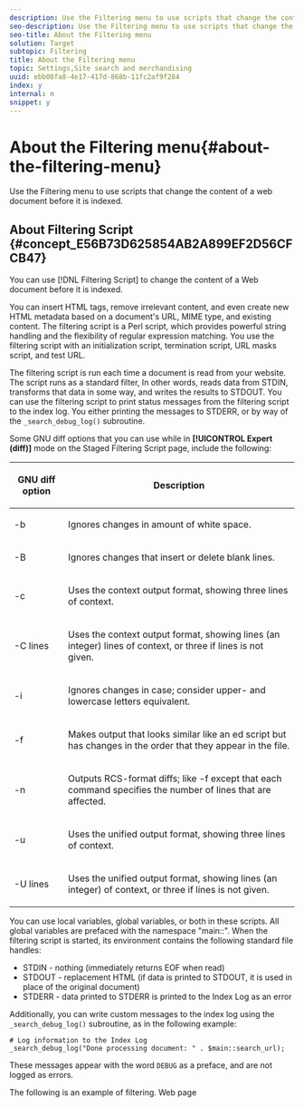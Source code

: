 ```yaml
---
description: Use the Filtering menu to use scripts that change the content of a web document before it is indexed.
seo-description: Use the Filtering menu to use scripts that change the content of a web document before it is indexed.
seo-title: About the Filtering menu
solution: Target
subtopic: Filtering
title: About the Filtering menu
topic: Settings,Site search and merchandising
uuid: ebb08fa8-4e17-417d-868b-11fc2af9f284
index: y
internal: n
snippet: y
---
```


# About the Filtering menu{#about-the-filtering-menu}

Use the Filtering menu to use scripts that change the content of a web document before it is indexed.

## About Filtering Script {#concept_E56B73D625854AB2A899EF2D56CFCB47}

You can use [!DNL Filtering Script] to change the content of a Web document before it is indexed.

<!-- 

c_about_filtering_script.xml

 -->

You can insert HTML tags, remove irrelevant content, and even create new HTML metadata based on a document's URL, MIME type, and existing content. The filtering script is a Perl script, which provides powerful string handling and the flexibility of regular expression matching. You use the filtering script with an initialization script, termination script, URL masks script, and test URL.

The filtering script is run each time a document is read from your website. The script runs as a standard filter, In other words, reads data from STDIN, transforms that data in some way, and writes the results to STDOUT. You can use the filtering script to print status messages from the filtering script to the index log. You either printing the messages to STDERR, or by way of the `_search_debug_log()` subroutine.

Some GNU diff options that you can use while in **[!UICONTROL Expert (diff)]** mode on the Staged Filtering Script page, include the following:

<table id="table_487C94C2CE504062A2047DFB6984D4CB"> 
 <thead> 
  <tr> 
   <th colname="col1" class="entry"> <p>GNU diff option </p> </th> 
   <th colname="col2" class="entry"> <p>Description </p> </th> 
  </tr> 
 </thead>
 <tbody> 
  <tr> 
   <td colname="col1"> <p> <span class="codeph"> -b </span> </p> </td> 
   <td colname="col2"> <p> Ignores changes in amount of white space. </p> </td> 
  </tr> 
  <tr> 
   <td colname="col1"> <p> <span class="codeph"> -B </span> </p> </td> 
   <td colname="col2"> <p> Ignores changes that insert or delete blank lines. </p> </td> 
  </tr> 
  <tr> 
   <td colname="col1"> <p> <span class="codeph"> -c </span> </p> </td> 
   <td colname="col2"> <p> Uses the context output format, showing three lines of context. </p> </td> 
  </tr> 
  <tr> 
   <td colname="col1"> <p> <span class="codeph"> -C lines </span> </p> </td> 
   <td colname="col2"> <p> Uses the context output format, showing lines (an integer) lines of context, or three if lines is not given. </p> </td> 
  </tr> 
  <tr> 
   <td colname="col1"> <p> <span class="codeph"> -i </span> </p> </td> 
   <td colname="col2"> <p> Ignores changes in case; consider upper- and lowercase letters equivalent. </p> </td> 
  </tr> 
  <tr> 
   <td colname="col1"> <p> <span class="codeph"> -f </span> </p> </td> 
   <td colname="col2"> <p> Makes output that looks similar like an ed script but has changes in the order that they appear in the file. </p> </td> 
  </tr> 
  <tr> 
   <td colname="col1"> <p> <span class="codeph"> -n </span> </p> </td> 
   <td colname="col2"> <p> Outputs RCS-format diffs; like <span class="codeph"> -f </span> except that each command specifies the number of lines that are affected. </p> </td> 
  </tr> 
  <tr> 
   <td colname="col1"> <p>-u </p> </td> 
   <td colname="col2"> <p> Uses the unified output format, showing three lines of context. </p> </td> 
  </tr> 
  <tr> 
   <td colname="col1"> <p> <span class="codeph"> -U lines </span> </p> </td> 
   <td colname="col2"> <p> Uses the unified output format, showing lines (an integer) of context, or three if lines is not given. </p> </td> 
  </tr> 
 </tbody> 
</table>

You can use local variables, global variables, or both in these scripts. All global variables are prefaced with the namespace "main::". When the filtering script is started, its environment contains the following standard file handles:

* STDIN - nothing (immediately returns EOF when read) 
* STDOUT - replacement HTML (if data is printed to STDOUT, it is used in place of the original document) 
* STDERR - data printed to STDERR is printed to the Index Log as an error

Additionally, you can write custom messages to the index log using the `_search_debug_log()` subroutine, as in the following example:

```
# Log information to the Index Log 
_search_debug_log("Done processing document: " . $main::search_url);
```

These messages appear with the word `DEBUG` as a preface, and are not logged as errors.

The following is an example of filtering. Web page <title> fields often begin with the company name. Even though this information is useful for site navigation purposes, it is not relevant when searching. If the titles of all MegaCorp web pages start with a common string, such as the following:

```
<title>MegaCorp -- meaningful title 
here</title>
```

You should remove " `MegaCorp --`" from the beginning of each document title and count each document processed with the filtering script. To do so, you can use the following script:

```
# Make sure this is an HTML document. 
if ($main::ws_content_type =~ /^text\/html/) { 
    # Read the entire document into a local scalar variable. 
    my @docarray = <>; 
    my $doc = join("", @docarray); 
 
    # Remove "MegaCorp -- " from the title. 
    $doc =~ s/(<TITLE>)MegaCorp -- /$1/gis; 
 
    # Print the resulting document. 
    print $doc; 
 
    # Count that we've filtered one more document. 
    $main::doc_count++; 
}
```

## Global Variables {#section_F76CC0C8701A48C6AE0659EEE39E23CD}

You can use the following variables in any filtering script:

<table id="table_19BEF1F31CF24E128F92B84BFDB4CFA2"> 
 <tbody> 
  <tr> 
   <td colname="col1"> <p> <span class="codeph"> $main::search_crawl_type </span> </p> </td> 
   <td colspan="2"> <p>The value of <span class="codeph"> $main::search_crawl_type </span> indicates the type of index operation underway. </p> <p>Deprecated form: $main::ws_crawl_type </p> <p>The index operations and associated values include the following: </p> <p> 
     <ul id="ul_071C57D3A9C2438DB4E20EB29959FBF3"> 
      <li id="li_812F859C1F0546C9ABC038F591F2C212">Full Index: Manual - <span class="codeph"> manual </span> </li> 
      <li id="li_03B41FCAAFE343B89C636BAF346D2659">Full Index: Scheduled - <span class="codeph"> auto </span> </li> 
      <li id="li_327AE6A1C77541CD9DE1B9175AA1DF17">Full Index: Remote Control - <span class="codeph"> CGI </span> </li> 
      <li id="li_06BAF4CBBFF44A15A15A19B7762EDFC7">Incremental Index: Manual - <span class="codeph"> manual-incremental </span> </li> 
      <li id="li_C84BFAB47D45402FA81EDFEF992C7E49">Incremental Index: Scheduled - <span class="codeph"> auto-incremental </span> </li> 
      <li id="li_3FD65172125E4CC7ABAD8F5E0043A718">Incremental Index: Remote Control - <span class="codeph"> CGI-incremental </span> </li> 
      <li id="li_F5A59D7282C443989227F273080E10DE">Scripted Index: Manual - <span class="codeph"> manual-indexlist.txt </span> </li> 
      <li id="li_1F9E8341BCD64D65841BB3F5083916C5">Scripted Index: Scheduled - <span class="codeph"> auto-indexlist.txt </span> </li> 
      <li id="li_ECB4917D1D1E494CB5834A9108C9701E">Scripted Index: Remote Control - <span class="codeph"> CGI-indexlist.txt </span> </li> 
      <li id="li_7ED5D8AFBE6A4A3AA2FD991094EE6FC1">Regenerate - <span class="codeph"> manual-upgrade </span> </li> 
     </ul> </p> </td> 
  </tr> 
  <tr> 
   <td colname="col1"> <p> <span class="codeph"> $main::search_clear_cache </span> </p> </td> 
   <td colspan="2"> <p>The value indicates whether the "Clear index cache" indexing option was requested for the current index operation. If "Clear index cache" was requested, the value of <span class="codeph"> $main::search_clear_cache </span> is " <span class="codeph"> 1 </span>". </p> <p>Deprecated form: <span class="codeph"> $main::ws_clear_cache </span> </p> </td> 
  </tr> 
  <tr> 
   <td colname="col1"> <p> <span class="codeph"> $main::search_fields </span> </p> </td> 
   <td colspan="2"> <p> The value contains a tab-separated list of the metadata fields that are defined in the account. By default, the value is: </p> <p> <span class="codeph"> url title desc keys target body alt date charset language </span> </p> <p>Deprecated form: <span class="codeph"> $main::ws_fields </span> </p> </td> 
  </tr> 
  <tr> 
   <td colname="col1"> <p> <span class="codeph"> $main::search_collections </span> </p> </td> 
   <td colspan="2"> <p>The value contains a tab-separated list of the Collections defined in the account. </p> <p>Deprecated form: <span class="codeph"> $main::ws_collections </span> </p> </td> 
  </tr> 
  <tr> 
   <td colname="col1"> <p> <span class="codeph"> $main::search_url </span> </p> </td> 
   <td colspan="2"> <p>The value is the fully qualified URL of the document. </p> <p>Deprecated form: <span class="codeph"> $main::ws_url </span> </p> </td> 
  </tr> 
  <tr> 
   <td colname="col1"> <p> <span class="codeph"> $main::search_content_type </span> </p> </td> 
   <td colspan="2"> <p>The value is the content-type of the document as fetched from the http-equiv meta tag. A typical value is "text/html; charset=iso-8859-1". </p> <p>Deprecated form: <span class="codeph"> $main::ws_content_type </span> </p> </td> 
  </tr> 
  <tr> 
   <td colname="col1"> <p> <span class="codeph"> $main::search_content_class </span> </p> </td> 
   <td colspan="2"> <p>The value is the content class of the document, as derived from the content-type field. </p> <p>Deprecated form: <span class="codeph"> $main::ws_content_class </span> </p> </td> 
  </tr> 
  <tr> 
   <td colname="col1"> <p> <span class="codeph"> $main::search_syntax_check </span> </p> </td> 
   <td colspan="2"> <p>The value reflects the use of the "Check Syntax" button. If clicked, the value is 1 (one); otherwise, its value is 0 (zero). </p> <p>Deprecated form: <span class="codeph"> $main::ws_syntax_check </span> </p> </td> 
  </tr> 
  <tr> 
   <td colname="col1"> <p> <span class="codeph"> $main::search_last_mod_date </span> </p> </td> 
   <td colspan="2"> <p>If provided by the web server, this value contains the Epoch representation (seconds since January 1, 1970) of the document's last-modified date. </p> <p>You can format this value by using the Perl localtime() library call. </p> </td> 
  </tr> 
 </tbody> 
</table>

## Quick tips {#section_89A5C16911744AF98E232DF608C6A1F5}

* All global variables are prefaced with the namespace "main::": `$main::doc_count = 0;` 
* All local variables are declared with "my": `my $i = 0;` 
* Subroutines are defined in the initialization script. They do not need an explicit "main::" namespace: `sub my_sub {`  `...`

  `}` 

* Test the `$main::search_content_type` before you make changes to a file. Testing can help you avoid making careless changes to binary files, like SWF files or PDF files:

  `if ($main::search_content_type =~ /^text\/html/) { ...` 

* The `$main::search_content_type` is the full Content-Type header delivered by your server. It can sometimes contain a simple MIME type, such as "text/html". Or, it can contain a MIME type followed by other information, like the document's character set encoding, such as "text/html; charset=iso-8859-1". 
* For each type of non-HTML document, `$main::search_content_type` can take various values. Testing for each value in your script becomes cumbersome. For example, some Word documents have content type values of "application/msword", "application/vnd.ms-word" or "application/x-msword". In such cases, `$main::search_content_class` can take the following values:

    * html 
    * pdf 
    * word 
    * excel 
    * powerpoint 
    * mp3 
    * text

* In the example, testing `$main::search_content_class` for "word" would match any of the three possible content-type values. 
* If nothing is printed to STDOUT from the filtering script, then the document is used exactly as it was downloaded. That is, if you do not need to change anything in a document, then you do not need to copy STDIN to STDOUT for that document. 
* If you want to remove all text from a document, print a valid file STDOUT. For example, to completely remove all text from an HTML document, you do the following: `print "<html></html>";`

## Adding a filtering script {#task_0AB84FD1133F47F9AA069A79BEA13A22}

The filtering script is a Perl script that is run for each document that is downloaded from your website.

<!-- 

t_adding_a_filtering_script.xml

 -->

You use the filtering script in conjunction with an initialization script, termination script, and URL masks script.

Be sure that you rebuild your site index so that the results of your filtering script are visible to your customers.

See [Configuring an incremental index of a staged website](../c-about-index-menu/c-about-incremental-index.md#task_46A367B0786C4C90BFFA5D3F95FD86C0).

**To add a filtering script** 

1. On the product menu, click **[!UICONTROL Settings]** > **[!UICONTROL Filtering]** > **[!UICONTROL Filtering Script]**.
1. (Optional) On the [!DNL Filtering Script] page, in the [!DNL Test URL] field, enter the URL of a document on your website.

   Click a testing option to see changes to the raw HTML text.

   <!-- 

r_filtering_script_options.xml

 -->

<table id="table_C368F81536BF4DF1B16ABD541C535C16"> 
 <thead> 
  <tr> 
   <th colname="col1" class="entry"> <p>Option </p> </th> 
   <th colname="col2" class="entry"> <p>Description </p> </th> 
  </tr> 
 </thead>
 <tbody> 
  <tr> 
   <td colname="col1"> <p>Test URL field </p> </td> 
   <td colname="col2"> <p>Lets you enter the URL of a document on your website. </p> </td> 
  </tr> 
  <tr> 
   <td colname="col1"> <p>Test </p> </td> 
   <td colname="col2"> <p>Tests the URL against the filtering scripts and URL masks. </p> <p>The test URL document is downloaded, which is then used as the STDIN input to the filtering script. The initialization, filtering, and termination scripts are then run. If there is any STDOUT output from the filtering script, that output is displayed in a new browser window. </p> </td> 
  </tr> 
  <tr> 
   <td colname="col1"> <p>Test only </p> </td> 
   <td colname="col2"> <p>Tests the script's operation only. </p> </td> 
  </tr> 
  <tr> 
   <td colname="col1"> <p>Preview </p> </td> 
   <td colname="col2"> <p>Lets you view the page. </p> </td> 
  </tr> 
  <tr> 
   <td colname="col1"> <p>Full visual </p> </td> 
   <td colname="col2"> <p>Generates a full before-and-after table view of the documents. </p> </td> 
  </tr> 
  <tr> 
   <td colname="col1"> <p>Short visual </p> </td> 
   <td colname="col2"> <p>Shows only the differences between the before-and-after views. </p> </td> 
  </tr> 
  <tr> 
   <td colname="col1"> <p>Expert (diff) </p> </td> 
   <td colname="col2"> <p>Displays the raw output of the GNU diff command that is used to compare the files, using the supplied command line options. </p> </td> 
  </tr> 
  <tr> 
   <td colname="col1"> <p>Filtering Script </p> </td> 
   <td colname="col2"> <p>Lets you paste your filtering script in the field provided. </p> </td> 
  </tr> 
  <tr> 
   <td colname="col1"> <p>Save Changes </p> </td> 
   <td colname="col2"> <p>Saves the filtering script. </p> </td> 
  </tr> 
  <tr> 
   <td colname="col1"> <p>Check Syntax </p> </td> 
   <td colname="col2"> <p>Lets you do a quick syntax check of your script by running the initialization, filtering, and termination scripts. It does not update and save your script. </p> <p>All Perl compiler errors and warnings, and all STDERR output are printed. </p> <p>Before the effects of the script are visible to customers, you must rebuild your site index. </p> </td> 
  </tr> 
 </tbody> 
</table>

   **GNU diff command line options**

   Some GNU diff options that you can use while in **[!UICONTROL Expert (diff)]** mode on the Staged Filtering Script page, include the following:

<table id="table_08E4A3F2CB544615AB4D40202312DE58"> 
 <thead> 
  <tr> 
   <th colname="col1" class="entry"> <p>GNU diff command line option </p> </th> 
   <th colname="col2" class="entry"> <p>Description </p> </th> 
  </tr> 
 </thead>
 <tbody> 
  <tr> 
   <td colname="col1"> <p> <span class="codeph"> -b </span> </p> </td> 
   <td colname="col2"> <p> Ignores changes in amount of white space. </p> </td> 
  </tr> 
  <tr> 
   <td colname="col1"> <p> <span class="codeph"> -B </span> </p> </td> 
   <td colname="col2"> <p> Ignores changes that insert or delete blank lines. </p> </td> 
  </tr> 
  <tr> 
   <td colname="col1"> <p> <span class="codeph"> -c </span> </p> </td> 
   <td colname="col2"> <p> Uses the context output format, showing three lines of context. </p> </td> 
  </tr> 
  <tr> 
   <td colname="col1"> <p> <span class="codeph"> -C lines </span> </p> </td> 
   <td colname="col2"> <p> Uses the context output format, showing lines (an integer) lines of context, or three if lines is not given. </p> </td> 
  </tr> 
  <tr> 
   <td colname="col1"> <p> <span class="codeph"> -i </span> </p> </td> 
   <td colname="col2"> <p> Ignores changes in case; consider upper- and lowercase letters equivalent. </p> </td> 
  </tr> 
  <tr> 
   <td colname="col1"> <p> <span class="codeph"> -f </span> </p> </td> 
   <td colname="col2"> <p> Makes output that looks similar like an ed script but has changes in the order that they appear in the file. </p> </td> 
  </tr> 
  <tr> 
   <td colname="col1"> <p> <span class="codeph"> -n </span> </p> </td> 
   <td colname="col2"> <p> Outputs RCS-format diffs; like <span class="codeph"> -f </span> except that each command specifies the number of lines that are affected. </p> </td> 
  </tr> 
  <tr> 
   <td colname="col1"> <p>-u </p> </td> 
   <td colname="col2"> <p> Uses the unified output format, showing three lines of context. </p> </td> 
  </tr> 
  <tr> 
   <td colname="col1"> <p> <span class="codeph"> -U lines </span> </p> </td> 
   <td colname="col2"> <p> Uses the unified output format, showing lines (an integer) of context, or three if lines is not given. </p> </td> 
  </tr> 
 </tbody> 
</table>

   Click **[!UICONTROL Test]** to test against the filtering scripts and URL masks.

   Clicking **[!UICONTROL Test]** does not update and save your filtering script. 
1. In the [!DNL Filtering Script] field, paste your script.
1. (Optional) Click **[!UICONTROL Check Syntax]** to perform a quick syntax check of your script by running the filtering, initialization, and termination scripts.

   **[!UICONTROL Check Syntax]** does not update and save your script. 
1. Click **[!UICONTROL Save Changes]**.
1. (Optional) Rebuild your staged site index if you want to preview the results.

   See [Configuring an incremental index of a staged website](../c-about-index-menu/c-about-incremental-index.md#task_46A367B0786C4C90BFFA5D3F95FD86C0). 
1. (Optional) On the [!DNL Filtering Script] page, do any of the following:

    * Click **[!UICONTROL History]** to revert any changes that you have made.

      See [Using the History option](../t-using-the-history-option.md#task_70DD3F87A67242BBBD2CB27156F43002). 
    
    * Click **[!UICONTROL Live]**.

      See [Viewing live settings](../c-about-staging.md#task_401A0EBDB5DB4D4CA933CBA7BECDC10F). 
    
    * Click **[!UICONTROL Push Live]**.

      See [Pushing stage settings live](../c-about-staging.md#task_44306783B4C0408AAA58B471DAF2D9A4).

## About Initialization Script {#concept_048B4C8BC9F74BE8BB6162C490C201A3}

You can use [!DNL Initialization Script] to change the content of a Web document before it is indexed.

<!-- 

c_about_initialization_script.xml

 -->

You can insert HTML tags, remove irrelevant content, and even create new HTML metadata based on a document's URL, MIME type, and existing content. The initialization script is a Perl script, which provides powerful string handling and the flexibility of regular expression matching. You use the initialization script with a filtering script, termination script, URL masks script, and test URL.

The initialization script is run once before indexing begins. Use this script to initialize any global variables and subroutines that are used by your filtering script. You can use the initialization script to print status messages from the filtering script to the index log. You either print the messages to STDERR, or by way of the `_search_debug_log()` subroutine.

Some GNU diff options that you can use while in **[!UICONTROL Expert (diff)]** mode on the Staged Initialization Script page, include the following:

<table id="table_CD4B76AD7FEC48838D3139515C481B6E"> 
 <thead> 
  <tr> 
   <th colname="col1" class="entry"> <p>GNU diff option </p> </th> 
   <th colname="col2" class="entry"> <p>Description </p> </th> 
  </tr> 
 </thead>
 <tbody> 
  <tr> 
   <td colname="col1"> <p> <span class="codeph"> -b </span> </p> </td> 
   <td colname="col2"> <p> Ignores changes in amount of white space. </p> </td> 
  </tr> 
  <tr> 
   <td colname="col1"> <p> <span class="codeph"> -B </span> </p> </td> 
   <td colname="col2"> <p> Ignores changes that insert or delete blank lines. </p> </td> 
  </tr> 
  <tr> 
   <td colname="col1"> <p> <span class="codeph"> -c </span> </p> </td> 
   <td colname="col2"> <p> Uses the context output format, showing three lines of context. </p> </td> 
  </tr> 
  <tr> 
   <td colname="col1"> <p> <span class="codeph"> -C lines </span> </p> </td> 
   <td colname="col2"> <p> Uses the context output format, showing lines (an integer) lines of context, or three if lines is not given. </p> </td> 
  </tr> 
  <tr> 
   <td colname="col1"> <p> <span class="codeph"> -i </span> </p> </td> 
   <td colname="col2"> <p> Ignores changes in case; consider upper- and lowercase letters equivalent. </p> </td> 
  </tr> 
  <tr> 
   <td colname="col1"> <p> <span class="codeph"> -f </span> </p> </td> 
   <td colname="col2"> <p> Makes output that looks similar like an ed script but has changes in the order that they appear in the file. </p> </td> 
  </tr> 
  <tr> 
   <td colname="col1"> <p> <span class="codeph"> -n </span> </p> </td> 
   <td colname="col2"> <p> Outputs RCS-format diffs; like <span class="codeph"> -f </span> except that each command specifies the number of lines that are affected. </p> </td> 
  </tr> 
  <tr> 
   <td colname="col1"> <p>-u </p> </td> 
   <td colname="col2"> <p> Uses the unified output format, showing three lines of context. </p> </td> 
  </tr> 
  <tr> 
   <td colname="col1"> <p> <span class="codeph"> -U lines </span> </p> </td> 
   <td colname="col2"> <p> Uses the unified output format, showing lines (an integer) of context, or three if lines is not given. </p> </td> 
  </tr> 
 </tbody> 
</table>

You can use local variables, global variables, or both in these scripts. All global variables are prefaced with the namespace "main::". When the initialization script is started, its environment contains the following standard file handles:

* STDIN - nothing (immediately returns EOF when read) 
* STDOUT - nothing (if data is printed to STDOUT, it is discarded) 
* STDERR - data printed to STDERR is printed to the Index Log as an error

Additionally, you can write custom messages to the index log using the `_search_debug_log()` subroutine, as in the following example:

```
# Log information to the Index Log 
_search_debug_log("Done processing document: " . $main::search_url);
```

These messages appear with the word `DEBUG` as a preface, and are not logged as errors.

An example of an initialization script is the following:

```
# My subroutine to do something. 
sub my_sub_for_the_filtering_script { 
    my ($param1, $param2) = @_; 
    ... 
} 
 
# Initialize the document counter. 
$main::doc_count = 0;
```

## Global Variables {#section_AD49B99243C147EEB797CDB9F77AC3F4}

You can use the following variables in any filtering script:

<table id="table_08C398A421A649D2A973C1F9ED67C0A2"> 
 <tbody> 
  <tr> 
   <td colname="col1"> <p> <span class="codeph"> $main::search_crawl_type </span> </p> </td> 
   <td colspan="2"> <p>The value of <span class="codeph"> $main::search_crawl_type </span> indicates the type of index operation underway. </p> <p>Deprecated form: <span class="codeph"> $main::ws_crawl_type </span> </p> <p>The index operations and associated values include the following: </p> <p> 
     <ul id="ul_76645C05934940EC8819C917ED4023C1"> 
      <li id="li_6B754F19106648C18E7ADD694C23B7AA">Full Index: Manual - <span class="codeph"> manual </span> </li> 
      <li id="li_3F958069550F46D587BA90750A0D9C42">Full Index: Scheduled - <span class="codeph"> auto </span> </li> 
      <li id="li_CAC50573B67D4DB482A77B86D196FE25">Full Index: Remote Control - <span class="codeph"> CGI </span> </li> 
      <li id="li_93E278C784DE4D0FA9D071B0B01CE1A9">Incremental Index: Manual - <span class="codeph"> manual-incremental </span> </li> 
      <li id="li_770FAB037CCC43CC9A8FF46FB8DC2748">Incremental Index: Scheduled - <span class="codeph"> auto-incremental </span> </li> 
      <li id="li_49151ABCF00A41E8AD764409C5472B1D">Incremental Index: Remote Control - <span class="codeph"> CGI-incremental </span> </li> 
      <li id="li_09C08598905E41B29D6FB718045F299C">Scripted Index: Manual - <span class="codeph"> manual-indexlist.txt </span> </li> 
      <li id="li_8F5C5C23355E46E18615511C0F0962C8">Scripted Index: Scheduled - <span class="codeph"> auto-indexlist.txt </span> </li> 
      <li id="li_28417B40A0EC4F2CB5A1C3E11B3FF307">Scripted Index: Remote Control - <span class="codeph"> CGI-indexlist.txt </span> </li> 
      <li id="li_21B746898C1940249E488B662F4C8DBD">Regenerate - <span class="codeph"> manual-upgrade </span> </li> 
     </ul> </p> </td> 
  </tr> 
  <tr> 
   <td colname="col1"> <p> <span class="codeph"> $main::search_clear_cache </span> </p> </td> 
   <td colspan="2"> <p>The value indicates whether the "Clear index cache" indexing option was requested for the current index operation. If "Clear index cache" was requested, the value of <span class="codeph"> $main::search_clear_cache </span> is " <span class="codeph"> 1 </span>". </p> <p>Deprecated form: <span class="codeph"> $main::ws_clear_cache </span> </p> </td> 
  </tr> 
  <tr> 
   <td colname="col1"> <p> <span class="codeph"> $main::search_fields </span> </p> </td> 
   <td colspan="2"> <p> The value contains a tab-separated list of the metadata fields that are defined in the account. By default, the value is: </p> <p> <span class="codeph"> url title desc keys target body alt date charset language </span> </p> <p>Deprecated form: <span class="codeph"> $main::ws_fields </span> </p> </td> 
  </tr> 
  <tr> 
   <td colname="col1"> <p> <span class="codeph"> $main::search_collections </span> </p> </td> 
   <td colspan="2"> <p>The value contains a tab-separated list of the Collections that are defined in the account. </p> <p>Deprecated form: <span class="codeph"> $main::ws_collections </span> </p> </td> 
  </tr> 
  <tr> 
   <td colname="col1"> <p> <span class="codeph"> $main::search_url </span> </p> </td> 
   <td colspan="2"> <p>The value is the fully qualified URL of the document. </p> <p>Deprecated form: <span class="codeph"> $main::ws_url </span> </p> </td> 
  </tr> 
  <tr> 
   <td colname="col1"> <p> <span class="codeph"> $main::search_content_type </span> </p> </td> 
   <td colspan="2"> <p>The value is the content-type of the document as fetched from the http-equiv meta tag. A typical value is "text/html; charset=iso-8859-1". </p> <p>Deprecated form: <span class="codeph"> $main::ws_content_type </span> </p> </td> 
  </tr> 
  <tr> 
   <td colname="col1"> <p> <span class="codeph"> $main::search_content_class </span> </p> </td> 
   <td colspan="2"> <p>The value is the content class of the document, as derived from the content-type field. </p> <p>Deprecated form: <span class="codeph"> $main::ws_content_class </span> </p> </td> 
  </tr> 
  <tr> 
   <td colname="col1"> <p> <span class="codeph"> $main::search_syntax_check </span> </p> </td> 
   <td colspan="2"> <p>The value reflects the use of the "Check Syntax" button. If clicked, the value is 1 (one); otherwise, its value is 0 (zero). </p> <p>Deprecated form: <span class="codeph"> $main::ws_syntax_check </span> </p> </td> 
  </tr> 
  <tr> 
   <td colname="col1"> <p> <span class="codeph"> $main::search_last_mod_date </span> </p> </td> 
   <td colspan="2"> <p>If provided by the web server, this value contains the Epoch representation (seconds since January 1, 1970) of the document's last-modified date. </p> <p>You can format this value by using the Perl localtime() library call. </p> </td> 
  </tr> 
 </tbody> 
</table>

## Quick tips {#section_A2CC0302CAF14135BF8EF6171FB184F1}

* All global variables are prefaced with the namespace "main::": `$main::doc_count = 0;` 
* All local variables are declared with "my": `my $i = 0;` 
* Subroutines are defined in the initialization script. They do not need an explicit "main::" namespace: `sub my_sub {`  `...`

  `}` 

* Test the `$main::search_content_type` before you make changes to a file. Testing can help you avoid making careless changes to binary files, like SWF files or PDF files:

  `if ($main::search_content_type =~ /^text\/html/) { ...` 

* The `$main::search_content_type` is the full Content-Type header delivered by your server. It can sometimes contain a simple MIME type, such as "text/html". Or, it can contain a MIME type followed by other information, like the document's character set encoding, such as "text/html; charset=iso-8859-1". 
* For each type of non-HTML document, `$main::search_content_type` can take various values. Testing for each value in your script becomes cumbersome. For example, some Word documents have content type values of "application/msword", "application/vnd.ms-word" or "application/x-msword". In such cases, `$main::search_content_class` can take the following values:

    * html 
    * pdf 
    * word 
    * excel 
    * powerpoint 
    * mp3 
    * text

* In the example, testing `$main::search_content_class` for "word" would match any of the three possible content-type values. 
* If nothing is printed to STDOUT from the filtering script, then the document is used exactly as it was downloaded. That is, if you do not need to change anything in a document, then you do not need to copy STDIN to STDOUT for that document. 
* If you want to remove all text from a document, print a valid file STDOUT. For example, to completely remove all text from an HTML document, you do the following: `print "<html></html>";`

## Adding an initialization script {#task_5A03B8D0C46E4674B7CE88203515803B}

The initialization script is a Perl script that is run once before any documents are indexed. 

You use the initialization script in conjunction with a filtering script, termination script, and URL masks script.

Be sure that you rebuild your site index so that the results of your initialization script are visible to your customers.

See [Configuring an incremental index of a staged website](../c-about-index-menu/c-about-incremental-index.md#task_46A367B0786C4C90BFFA5D3F95FD86C0).

**To add an initialization script** 

1. On the product menu, click **[!UICONTROL Settings]** > **[!UICONTROL Filtering]** > **[!UICONTROL Initialization Script]**.
1. (Optional) On the [!DNL Initialization Script] page, in the [!DNL Test URL] field, enter the URL of a document on your website.

   Click a testing option to see changes to the raw HTML text.

   See the filtering options table under **Adding a filtering script**.

   Click **[!UICONTROL Test]** to test against the filtering scripts and URL masks.

   Clicking **[!UICONTROL Test]** does not update and save your initialization script. 
1. In the [!DNL Initialization Script] field, paste your script.
1. (Optional) Click **[!UICONTROL Check Syntax]** to perform a quick syntax check of your script by running the filtering, initialization, and termination scripts.

   **[!UICONTROL Check Syntax]** does not update and save your script. 
1. Click **[!UICONTROL Save Changes]**.
1. (Optional) Rebuild your staged site index if you want to preview the results.

   See [Configuring an incremental index of a staged website](../c-about-index-menu/c-about-incremental-index.md#task_46A367B0786C4C90BFFA5D3F95FD86C0). 
1. (Optional) On the [!DNL Initialization Script] page, do any of the following:

    * Click **[!UICONTROL History]** to revert any changes that you have made.

      See [Using the History option](../t-using-the-history-option.md#task_70DD3F87A67242BBBD2CB27156F43002). 
    
    * Click **[!UICONTROL Live]**.

      See [Viewing live settings](../c-about-staging.md#task_401A0EBDB5DB4D4CA933CBA7BECDC10F). 
    
    * Click **[!UICONTROL Push Live]**.

      See [Pushing stage settings live](../c-about-staging.md#task_44306783B4C0408AAA58B471DAF2D9A4).

## About Termination Script {#concept_AAD6B3B0E7124874AD0947096FC42F47}

You can use [!DNL Termination Script] to change the content of a Web document before it is indexed.

<!-- 

c_about_termination_script.xml

 -->

You can insert HTML tags, remove irrelevant content, and even create new HTML metadata based on a document's URL, MIME type, and existing content. The initialization script is a Perl script, which provides powerful string handling and the flexibility of regular expression matching. You use the termination script with an initialization script, filtering script, termination script, URL masks script, and test URL.

The termination script is run once after all the documents are indexed. You can use the termination script to print status messages from the filtering script to the index log. You either print the messages to STDERR, or by way of the `_search_debug_log()` subroutine.

Some GNU diff command line options that you can use while in **[!UICONTROL Expert (diff)]** mode on the Staged Termination Script page, include the following:

<table id="table_E975CA26234A4D8DAED53CBEDEB0D635"> 
 <thead> 
  <tr> 
   <th colname="col1" class="entry"> <p>GNU diff command line option </p> </th> 
   <th colname="col2" class="entry"> <p>Description </p> </th> 
  </tr> 
 </thead>
 <tbody> 
  <tr> 
   <td colname="col1"> <p> <span class="codeph"> -b </span> </p> </td> 
   <td colname="col2"> <p> Ignores changes in amount of white space. </p> </td> 
  </tr> 
  <tr> 
   <td colname="col1"> <p> <span class="codeph"> -B </span> </p> </td> 
   <td colname="col2"> <p> Ignores changes that insert or delete blank lines. </p> </td> 
  </tr> 
  <tr> 
   <td colname="col1"> <p> <span class="codeph"> -c </span> </p> </td> 
   <td colname="col2"> <p> Uses the context output format, showing three lines of context. </p> </td> 
  </tr> 
  <tr> 
   <td colname="col1"> <p> <span class="codeph"> -C lines </span> </p> </td> 
   <td colname="col2"> <p> Uses the context output format, showing lines (an integer) lines of context, or three if lines is not given. </p> </td> 
  </tr> 
  <tr> 
   <td colname="col1"> <p> <span class="codeph"> -i </span> </p> </td> 
   <td colname="col2"> <p> Ignores changes in case; consider upper- and lowercase letters equivalent. </p> </td> 
  </tr> 
  <tr> 
   <td colname="col1"> <p> <span class="codeph"> -f </span> </p> </td> 
   <td colname="col2"> <p> Makes output that looks similar like an ed script but has changes in the order that they appear in the file. </p> </td> 
  </tr> 
  <tr> 
   <td colname="col1"> <p> <span class="codeph"> -n </span> </p> </td> 
   <td colname="col2"> <p> Outputs RCS-format diffs; like <span class="codeph"> -f </span> except that each command specifies the number of lines that are affected. </p> </td> 
  </tr> 
  <tr> 
   <td colname="col1"> <p>-u </p> </td> 
   <td colname="col2"> <p> Uses the unified output format, showing three lines of context. </p> </td> 
  </tr> 
  <tr> 
   <td colname="col1"> <p> <span class="codeph"> -U lines </span> </p> </td> 
   <td colname="col2"> <p> Uses the unified output format, showing lines (an integer) of context, or three if lines is not given. </p> </td> 
  </tr> 
 </tbody> 
</table>

You can use local variables, global variables, or both in these scripts. All global variables are prefaced with the namespace "main::". When the termination script is started, its environment contains the following standard file handles:

* STDIN - nothing (immediately returns EOF when read) 
* STDOUT - nothing (if data is printed to STDOUT, it is discarded) 
* STDERR - data printed to STDERR is printed to the index log as an error

Additionally, you can write custom messages to the index log using the `_search_debug_log()` subroutine, as in the following example:

```
# Log information to the Index Log 
_search_debug_log("Done processing document: " . $main::search_url);
```

These messages appear with the word `DEBUG` as a preface, and are not logged as errors.

To display the number of documents that were processed by your filtering script as an error line in the index log, you can use the following termination script:

```
# Print the value of the document counter. 
print STDERR "Total docs: $main::doc_count\n"; 
# Or, using the log subroutine: 
_search_debug_log("Total docs: " . $main::doc_count);
```

## Global Variables {#section_6E5C7F3FD44046B38CF82F379C4B47A7}

You can use the following variables in any filtering script:

<table id="table_AEF0A4F2CE6F46AEBA4104E85A20F96F"> 
 <tbody> 
  <tr> 
   <td colname="col1"> <p> <span class="codeph"> $main::search_crawl_type </span> </p> </td> 
   <td colspan="2"> <p>The value of <span class="codeph"> $main::search_crawl_type </span> indicates the type of index operation underway. </p> <p>Deprecated form: <span class="codeph"> $main::ws_crawl_type </span> </p> <p>The index operations and associated values include the following: </p> <p> 
     <ul id="ul_0F3816A7D02B4464968F46DA0FC06D75"> 
      <li id="li_F86F8FEB7613440288FA9FAB2A8D6AB5">Full Index: Manual - <span class="codeph"> manual </span> </li> 
      <li id="li_623D9DE6F0BE43C4910632E4D765FA05">Full Index: Scheduled - <span class="codeph"> auto </span> </li> 
      <li id="li_EF796CCE719846CE802CBDB2C2119FAB">Full Index: Remote Control - <span class="codeph"> CGI </span> </li> 
      <li id="li_B2A74F5FE8EC4AE986A66335D51F2FE0">Incremental Index: Manual - <span class="codeph"> manual-incremental </span> </li> 
      <li id="li_95A47E5CC90A4D52B45E0DDEF691B7DF">Incremental Index: Scheduled - <span class="codeph"> auto-incremental </span> </li> 
      <li id="li_55888E9F2C8A47FDAB8514A95C00B625">Incremental Index: Remote Control - <span class="codeph"> CGI-incremental </span> </li> 
      <li id="li_06DD1B26F2E3431DAD9919233B710A4B">Scripted Index: Manual - <span class="codeph"> manual-indexlist.txt </span> </li> 
      <li id="li_46F9A36F37C247AAB1CBEB47E6318981">Scripted Index: Scheduled - <span class="codeph"> auto-indexlist.txt </span> </li> 
      <li id="li_7ABC604CEDAD40EF897EB4CD05E9B3B8">Scripted Index: Remote Control - <span class="codeph"> CGI-indexlist.txt </span> </li> 
      <li id="li_DD65C33EB2254D69841C872ACCA77724">Regenerate - <span class="codeph"> manual-upgrade </span> </li> 
     </ul> </p> </td> 
  </tr> 
  <tr> 
   <td colname="col1"> <p> <span class="codeph"> $main::search_clear_cache </span> </p> </td> 
   <td colspan="2"> <p>The value indicates whether the "Clear index cache" indexing option was requested for the current index operation. If "Clear index cache" was requested, the value of <span class="codeph"> $main::search_clear_cache </span> is " <span class="codeph"> 1 </span>". </p> <p>Deprecated form: <span class="codeph"> $main::ws_clear_cache </span> </p> </td> 
  </tr> 
  <tr> 
   <td colname="col1"> <p> <span class="codeph"> $main::search_fields </span> </p> </td> 
   <td colspan="2"> <p> The value contains a tab-separated list of the metadata fields that are defined in the account. By default, the value is: </p> <p> <span class="codeph"> url title desc keys target body alt date charset language </span> </p> <p>Deprecated form: <span class="codeph"> $main::ws_fields </span> </p> </td> 
  </tr> 
  <tr> 
   <td colname="col1"> <p> <span class="codeph"> $main::search_collections </span> </p> </td> 
   <td colspan="2"> <p>The value contains a tab-separated list of the Collections that are defined in the account. </p> <p>Deprecated form: <span class="codeph"> $main::ws_collections </span> </p> </td> 
  </tr> 
  <tr> 
   <td colname="col1"> <p> <span class="codeph"> $main::search_url </span> </p> </td> 
   <td colspan="2"> <p>The value is the fully qualified URL of the document. </p> <p>Deprecated form: <span class="codeph"> $main::ws_url </span> </p> </td> 
  </tr> 
  <tr> 
   <td colname="col1"> <p> <span class="codeph"> $main::search_content_type </span> </p> </td> 
   <td colspan="2"> <p>The value is the content-type of the document as fetched from the http-equiv meta tag. A typical value is "text/html; charset=iso-8859-1". </p> <p>Deprecated form: <span class="codeph"> $main::ws_content_type </span> </p> </td> 
  </tr> 
  <tr> 
   <td colname="col1"> <p> <span class="codeph"> $main::search_content_class </span> </p> </td> 
   <td colspan="2"> <p>The value is the content class of the document, as derived from the content-type field. </p> <p>Deprecated form: <span class="codeph"> $main::ws_content_class </span> </p> </td> 
  </tr> 
  <tr> 
   <td colname="col1"> <p> <span class="codeph"> $main::search_syntax_check </span> </p> </td> 
   <td colspan="2"> <p>The value reflects the use of the "Check Syntax" button. If clicked, the value is 1 (one); otherwise, its value is 0 (zero). </p> <p>Deprecated form: <span class="codeph"> $main::ws_syntax_check </span> </p> </td> 
  </tr> 
  <tr> 
   <td colname="col1"> <p> <span class="codeph"> $main::search_last_mod_date </span> </p> </td> 
   <td colspan="2"> <p>If provided by the web server, this value contains the Epoch representation (seconds since January 1, 1970) of the document's last-modified date. </p> <p>You can format this value by using the Perl localtime() library call. </p> </td> 
  </tr> 
 </tbody> 
</table>

## Quick tips {#section_5790EA7ACAC046CBA01F759F88E2460F}

* All global variables are prefaced with the namespace "main::": `$main::doc_count = 0;` 
* All local variables are declared with "my": `my $i = 0;` 
* Subroutines are defined in the initialization script. They do not need an explicit "main::" namespace: `sub my_sub {`  `...`

  `}` 

* Test the `$main::search_content_type` before you make changes to a file. Testing can help you avoid making careless changes to binary files, like SWF files or PDF files:

  `if ($main::search_content_type =~ /^text\/html/) { ...` 

* The `$main::search_content_type` is the full Content-Type header delivered by your server. It can sometimes contain a simple MIME type, such as "text/html". Or, it can contain a MIME type followed by other information, like the document's character set encoding, such as "text/html; charset=iso-8859-1". 
* For each type of non-HTML document, `$main::search_content_type` can take various values. Testing for each value in your script becomes cumbersome. For example, some Word documents have content type values of "application/msword", "application/vnd.ms-word" or "application/x-msword". In such cases, `$main::search_content_class` can take the following values:

    * html 
    * pdf 
    * word 
    * excel 
    * powerpoint 
    * mp3 
    * text

* In the example, testing `$main::search_content_class` for "word" would match any of the three possible content-type values. 
* If nothing is printed to STDOUT from the filtering script, then the document is used exactly as it was downloaded. That is, if you do not need to change anything in a document, then you do not need to copy STDIN to STDOUT for that document. 
* If you want to remove all text from a document, print a valid file STDOUT. For example, to completely remove all text from an HTML document, you do the following: `print "<html></html>";`

## Adding a termination script {#task_F0CFB412871642CFBC88132889C5B6F9}

The termination script is a Perl script that is run once after all documents are indexed.

<!-- 

t_adding_termination_script.xml

 -->

You use the termination script in conjunction with a filtering script, termination script, and URL masks script.

Be sure that you rebuild your site index so that the results of your initialization script are visible to your customers.

See [Configuring an incremental index of a staged website](../c-about-index-menu/c-about-incremental-index.md#task_46A367B0786C4C90BFFA5D3F95FD86C0).

**To add a termination script** 

1. On the product menu, click **[!UICONTROL Settings]** > **[!UICONTROL Filtering]** > **[!UICONTROL Termination Script]**.
1. (Optional) On the [!DNL Termination Script] page, in the [!DNL Test URL] field, enter the URL of a document on your website.

   Click a testing option to see changes to the raw HTML text.

   See the table of filtering options under **Adding a filtering script**.

   Click **[!UICONTROL Test]** to test against the filtering scripts and URL masks.

   Clicking **[!UICONTROL Test]** does not update and save your termination script. 
1. In the [!DNL Termination Script] field, paste your script.
1. (Optional) Click **[!UICONTROL Check Syntax]** to perform a quick syntax check of your script by running the initialization, filtering, and termination scripts.

   **[!UICONTROL Check Syntax]** does not update and save your script. 
1. Click **[!UICONTROL Save Changes]**.
1. (Optional) Rebuild your staged site index if you want to preview the results.

   See [Configuring an incremental index of a staged website](../c-about-index-menu/c-about-incremental-index.md#task_46A367B0786C4C90BFFA5D3F95FD86C0). 
1. (Optional) On the [!DNL Termination Script] page, do any of the following:

    * Click **[!UICONTROL History]** to revert any changes that you have made.

      See [Using the History option](../t-using-the-history-option.md#task_70DD3F87A67242BBBD2CB27156F43002). 
    
    * Click **[!UICONTROL Live]**.

      See [Viewing live settings](../c-about-staging.md#task_401A0EBDB5DB4D4CA933CBA7BECDC10F). 
    
    * Click **[!UICONTROL Push Live]**.

      See [Pushing stage settings live](../c-about-staging.md#task_44306783B4C0408AAA58B471DAF2D9A4).

## About URL Masks script {#concept_384F32EA18F84853A7BA99A04009330B}

With filtering, you can change the content of a web document before it is indexed. You can insert HTML tags, remove irrelevant content, and even create new HTML metadata based on a document's URL, MIME type, and existing content. The URL masks script is a Perl script that provides powerful string handling and the flexibility of regular expression matching.

<!-- 

c_about_url_masks_script.xml

 -->

To change the contents of documents that exist only in a specific portion of your website, you can specify include URL masks, exclude URL masks, or both, to define the appropriate pages.

If you want to change only the documents under "http://www.mysite.com/faqs/", you can use the following set of masks:

```
include http://www.mysite.com/faqs/ 
exclude *
```

You can also use regular expression in a URL mask script as in the following example:

```
include regexp ^http://www\.mysite\.com.*/faqs/.*$ 
exclude *
```

See [Regular Expressions](../c-appendices/r-regular-expressions.md#reference_B5BA7D61D82E4109A01D2A2D964E3A6A).

Scripted URL masks are considered in the order that you entered them in the [!DNL URL Masks] field. When a document URL matches a mask, that document is included or excluded based on the type of mask. If a document's URL does not match any URL mask, the document is included only if its MIME type is "text/html". All other MIME types are excluded. 

## Adding a URL mask script {#task_D18F2A496C1C45C997B5DA650AAF5D59}

Specify URL include masks and exclude masks to change the contents of documents that exist only in a specific portion of your website.

<!-- 

t_adding_a_url_mask_script.xml

 -->

Before the effects of the URL Masks settings are visible to visitors, rebuild your site index.

**To add a URL mask script** 

1. On the product menu, click **[!UICONTROL Settings]** > **[!UICONTROL Filtering]** > **[!UICONTROL URL Masks]**.
1. (Optional) On the [!DNL URL Masks] page, in the [!DNL Test URL] field, enter a URL of a document on your website, and then click **[!UICONTROL Test]** to test the URL against the filtering scripts and masks.

   The test URL document is downloaded, which is used as the STDIN input to the filtering script. Then the filtering, initialization, and termination scripts are run. If there is any STDOUT output from the filtering script that output is displayed in a new browser window.

   Clicking **[!UICONTROL Test]** does not update and save your script. 
1. In the [!DNL URL Masks] field, enter one URL mask per line.
1. (Optional) Click **[!UICONTROL Check Syntax]** to perform a quick syntax check of your URL masks by running the filtering, initialization, and termination scripts.

   **[!UICONTROL Check Syntax]** does not update and save your script. 
1. Click **[!UICONTROL Save Changes]**.
1. (Optional) Rebuild your staged site index if you want to preview the results.

   See [Configuring an incremental index of a staged website](../c-about-index-menu/c-about-incremental-index.md#task_46A367B0786C4C90BFFA5D3F95FD86C0). 
1. (Optional) On the [!DNL URL Masks] page, do any of the following:

    * Click **[!UICONTROL History]** to revert any changes that you have made.

      See [Using the History option](../t-using-the-history-option.md#task_70DD3F87A67242BBBD2CB27156F43002). 
    
    * Click **[!UICONTROL Live]**.

      See [Viewing live settings](../c-about-staging.md#task_401A0EBDB5DB4D4CA933CBA7BECDC10F). 
    
    * Click **[!UICONTROL Push Live]**.

      See [Pushing stage settings live](../c-about-staging.md#task_44306783B4C0408AAA58B471DAF2D9A4).

## About Content Types in Filtering {#concept_E3EFF4A148EA4D21AFD0A5453A00427E}

Lets you select which content types that you want filtered for this account.

<!-- 

c_about_content_types_in_filtering.xml

 -->

The text found within the selected content types is converted to HTML and then processed using the script that is specified in Filtering Script.

See [About Filtering Script](../c-about-settings-menu/c-about-filtering-menu.md#concept_E56B73D625854AB2A899EF2D56CFCB47).

The Content Types that you can select from include the following:

* PDF documents 
* Text documents 
* Adobe Flash movies 
* Microsoft Word files 
* Microsoft Office files (OpenXML) 
* Microsoft Excel files 
* Microsoft Powerpoint files 
* Text in MP3 music files

Before the effects of the Content Types settings or changes to the settings are visible to customers, you must rebuild your site index. 

## Selecting the content types that are filtered {#task_C46081FA425A43EC8FDE6EA4A52A170A}

Select the content types that you want to pass to the script that is specified in Filtering Script.

<!-- 

t_selecting_the_content_types_that_are_filtered.xml

 -->

See [About Filtering Script](../c-about-settings-menu/c-about-filtering-menu.md#concept_E56B73D625854AB2A899EF2D56CFCB47).

**To select the content types that are filtered** 

1. On the product menu, click **[!UICONTROL Settings]** > **[!UICONTROL Filtering]** > **[!UICONTROL Content Types]**.
1. On the [!DNL Content Types] page, check the content types that you want pass to the filter script.
1. Click **[!UICONTROL Save Changes]**.
1. (Optional) Rebuild your staged site index if you want to preview the results.

   See [Configuring an incremental index of a staged website](../c-about-index-menu/c-about-incremental-index.md#task_46A367B0786C4C90BFFA5D3F95FD86C0). 
1. (Optional) On the [!DNL Content Types] page, do any of the following:

    * Click **[!UICONTROL History]** to revert any changes that you have made.

      See [Using the History option](../t-using-the-history-option.md#task_70DD3F87A67242BBBD2CB27156F43002). 
    
    * Click **[!UICONTROL Live]**.

      See [Viewing live settings](../c-about-staging.md#task_401A0EBDB5DB4D4CA933CBA7BECDC10F). 
    
    * Click **[!UICONTROL Push Live]**.

      See [Pushing stage settings live](../c-about-staging.md#task_44306783B4C0408AAA58B471DAF2D9A4).

